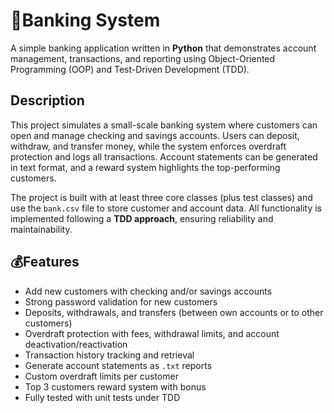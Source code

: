 # 🏦Banking System

A simple banking application written in **Python** that demonstrates account management, transactions, and reporting using Object-Oriented Programming (OOP) and Test-Driven Development (TDD).

## Description

This project simulates a small-scale banking system where customers can open and manage checking and savings accounts. Users can deposit, withdraw, and transfer money, while the system enforces overdraft protection and logs all transactions. Account statements can be generated in text format, and a reward system highlights the top-performing customers.

The project is built with at least three core classes (plus test classes) and use the `bank.csv` file to store customer and account data. All functionality is implemented following a **TDD approach**, ensuring reliability and maintainability.

## 💰Features 

* Add new customers with checking and/or savings accounts
* Strong password validation for new customers
* Deposits, withdrawals, and transfers (between own accounts or to other customers)
* Overdraft protection with fees, withdrawal limits, and account deactivation/reactivation
* Transaction history tracking and retrieval
* Generate account statements as `.txt` reports
* Custom overdraft limits per customer
* Top 3 customers reward system with bonus
* Fully tested with unit tests under TDD


